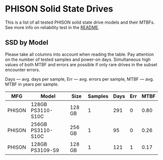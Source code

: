 PHISON Solid State Drives
=========================

This is a list of all tested PHISON solid state drive models and their MTBFs. See
more info on reliability test in the [README](https://github.com/linuxhw/SMART).

SSD by Model
------------

Please take all columns into account when reading the table. Pay attention on the
number of tested samples and power-on days. Simultaneous high values of both MTBF
and errors are possible if only rare drives in the subset encounter errors.

Days   — avg. days per sample,
Err    — avg. errors per sample,
MTBF   — avg. MTBF in years per sample.

| MFG       | Model              | Size   | Samples | Days  | Err   | MTBF   |
|-----------|--------------------|--------|---------|-------|-------|--------|
| PHISON    | 128GB PS3110-S10C  | 128 GB | 1       | 291   | 0     | 0.80   |
| PHISON    | 256GB PS3110-S10C  | 256 GB | 1       | 95    | 0     | 0.26   |
| PHISON    | 128GB PS3109-S9    | 128 GB | 1       | 121   | 1     | 0.17   |
